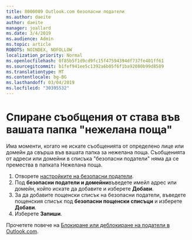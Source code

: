 ```yaml
---
title: 8000089 Outlook.com безопасни податели
ms.author: daeite
author: daeite
manager: joallard
ms.date: 3/4/2019
ms.audience: Admin
ms.topic: article
ROBOTS: NOINDEX, NOFOLLOW
localization_priority: Normal
ms.openlocfilehash: 0f85b5f1d9cd9fc15f47594394df737fe401ff61
ms.sourcegitcommit: b1fef941ee5c1392a6b05f6f1ba92080b99d8589
ms.translationtype: MT
ms.contentlocale: bg-BG
ms.lasthandoff: 03/04/2019
ms.locfileid: "30395532"
---
```

# <a name="stop-messages-from-going-into-your-junk-email-folder"></a>Спиране съобщения от става във вашата папка "нежелана поща"

Има моменти, когато не искате съобщенията от определено лице или домейн да свърша във вашата папка за нежелана поща. Съобщенията от адреси или домейни в списъка "безопасни податели" няма да се премества в папката Нежелана поща.

1. Отворете [настройките на безопасни податели](https://go.microsoft.com/fwlink/?linkid=2035804).
2. Под **безопасни податели и домейни**въведете имейл адрес или домейн, който искате да добавите и изберете **Добави**.
3. За да добавите пощенски списък на безопасни податели, въведете пощенския списък под **безопасни пощенски списъци** и изберете **Добави**.
4. Изберете **Запиши**.

Прочетете повече на [Блокиране или деблокиране на податели в Outlook.com](https://support.office.com/article/afba1c94-77bb-4f50-8b85-057cf52f4d5e).